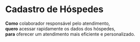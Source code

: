# Cadastro de Hóspedes

**Como** colaborador responsável pelo atendimento,  
**quero** acessar rapidamente os dados dos hóspedes,  
**para** oferecer um atendimento mais eficiente e personalizado.
